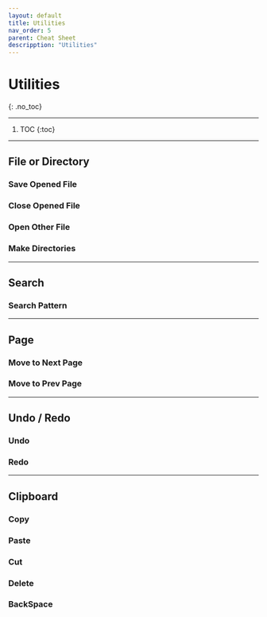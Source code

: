 ```yaml
---
layout: default
title: Utilities
nav_order: 5
parent: Cheat Sheet
descripption: "Utilities"
---
```


# Utilities
{: .no_toc}

<hr>

1. TOC
{:toc}

<hr>

## File or Directory 

### Save Opened File

### Close Opened File

### Open Other File

### Make Directories  

<hr>  

## Search

### Search Pattern  

<hr>

## Page  

### Move to Next Page  

### Move to Prev Page  

<hr>  


## Undo / Redo

### Undo  

### Redo  

<hr>

## Clipboard  

### Copy  

### Paste  

### Cut  

### Delete  

### BackSpace  
